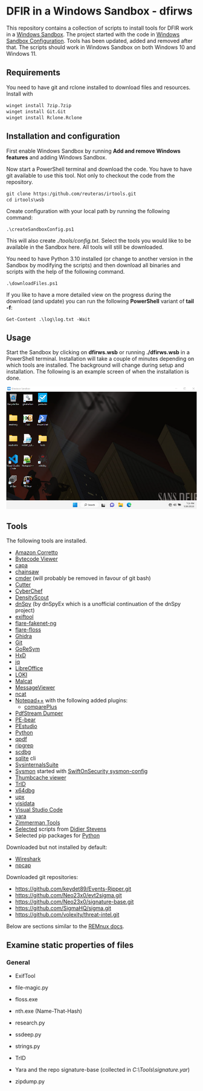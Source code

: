 # DFIR in a Windows Sandbox - dfirws

This repository contains a collection of scripts to install tools for DFIR work in a [Windows Sandbox][wsa]. The project started with the code in [Windows Sandbox Configuration][wsc]. Tools has been updated, added and removed after that. The scripts should work in Windows Sandbox on both Windows 10 and Windows 11.

## Requirements

You need to have git and rclone installed to download files and resources. Install with

```
winget install 7zip.7zip
winget install Git.Git
winget install Rclone.Rclone
```

## Installation and configuration

First enable Windows Sandbox by running **Add and remove Windows features** and adding Windows Sandbox.

Now start a PowerShell terminal and download the code. You have to have git available to use this tool. Not only to checkout the code from the repository.

	git clone https:/github.com/reuteras/irtools.git
	cd irtools\wsb

Create configuration with your local path by running the following command:

	.\createSandboxConfig.ps1

This will also create *./tools/config.txt*. Select the tools you would like to be available in the Sandbox here. All tools will still be downloaded.

You need to have Python 3.10 installed (or change to another version in the Sandbox by modifying the scripts) and then download all binaries and scripts with the help of the following command.

	.\downloadFiles.ps1

If you like to have a more detailed view on the progress during the download (and update) you can run the following **PowerShell** variant of **tail -f**:

    Get-Content .\log\log.txt -Wait

## Usage

Start the Sandbox by clicking on **dfirws.wsb** or running **./dfirws.wsb** in a PowerShell terminal. Installation will take a couple of minutes depending on which tools are installed. The background will change during setup and installation. The following is an example screen of when the installation is done.

![Screen when installation is done](./resources/images/screen.png)

## Tools

The following tools are installed.

- [Amazon Corretto][amc]
- [Bytecode Viewer][bcv]
- [capa][cap]
- [chainsaw][cha]
- [cmder][cer] (will probably be removed in favour of git bash)
- [Cutter][cut]
- [CyberChef][cyb]
- [DensityScout][den]
- [dnSpy][dns] (by dnSpyEx which is a unofficial continuation of the dnSpy project)
- [exiftool][ext]
- [flare-fakenet-ng][ffn]
- [flare-floss][flf]
- [Ghidra][ghi]
- [Git][git]
- [GoReSym][grs]
- [HxD][hxd]
- [jq][jq]
- [LibreOffice][lio]
- [LOKI][lok]
- [Malcat][mal]
- [MessageViewer][mev]
- [ncat][nca]
- [Notepad++][not] with the following added plugins:
  - [comparePlus][ncp]
- [PdfStream Dumper][psd]
- [PE-bear][peb]
- [PEstudio][pes]
- [Python][pyt]
- [qpdf][qpd]
- [ripgrep][rip]
- [scdbg][scd]
- [sqlite][sql] cli
- [SysinternalsSuite][syi]
- [Sysmon][sym] started with [SwiftOnSecurity sysmon-config][sws]
- [Thumbcache viewer][thu]
- [TrID][tri]
- [x64dbg][xdb]
- [upx][upx]
- [visidata][vis]
- [Visual Studio Code][vsc]
- [yara][yar]
- [Zimmerman Tools][zim]
- [Selected][sdi] scripts from [Didier Stevens][dis]
- Selected pip packages for [Python][pip]

Downloaded but not installed by default:

- [Wireshark][wis]
- [npcap][npc]

Downloaded git repositories:

- https://github.com/keydet89/Events-Ripper.git
- https://github.com/Neo23x0/evt2sigma.git
- https://github.com/Neo23x0/signature-base.git
- https://github.com/SigmaHQ/sigma.git
- https://github.com/volexity/threat-intel.git

Below are sections similar to the [REMnux docs][rem].

## Examine static properties of files

### General

- ExifTool
- file-magic.py
- floss.exe
- nth.exe (Name-That-Hash)
- research.py
- ssdeep.py
- strings.py
- TrID
- Yara and the repo signature-base (collected in *C:\Tools\signature.yar*)
- zipdump.py


  [amc]: https://docs.aws.amazon.com/corretto/
  [bcv]: https://github.com/Konloch/bytecode-viewer
  [cap]: https://github.com/mandiant/capa
  [cer]: https://github.com/cmderdev/cmder
  [cha]: https://github.com/WithSecureLabs/chainsaw
  [cut]: https://github.com/rizinorg/cutter
  [cyb]: https://github.com/gchq/CyberChef
  [den]: https://cert.at/en/downloads/software/software-densityscout 
  [dis]: https://github.com/DidierStevens/DidierStevensSuite
  [dns]: https://github.com/dnSpyEx/dnSpy
  [ext]: https://exiftool.org/
  [ffn]: https://github.com/mandiant/flare-fakenet-ng
  [flf]: https://github.com/mandiant/flare-floss
  [ghi]: https://github.com/NationalSecurityAgency/ghidra
  [git]: https://github.com/git-for-windows/git/
  [grs]: https://github.com/mandiant/GoReSym
  [hxd]: https://mh-nexus.de/
  [jq]:  https://github.com/stedolan/jq
  [lio]: https://www.libreoffice.org/
  [lok]: https://github.com/Neo23x0/Loki
  [mal]: https://malcat.fr/
  [mev]: https://github.com/lolo101/MsgViewer
  [nca]: https://nmap.org/ncat/
  [ncp]: https://github.com/pnedev/comparePlus
  [not]: https://notepad-plus-plus.org/
  [npc]: https://npcap.com/
  [peb]: https://github.com/hasherezade/pe-bear
  [pes]: https://www.winitor.com/
  [pip]: ./resources/download/python.ps1
  [psd]: https://github.com/dzzie/pdfstreamdumper/
  [pyt]: https://python.org/
  [qpd]: https://github.com/qpdf/qpdf
  [rad]: https://github.com/radareorg/radare2
  [rem]: https://docs.remnux.org/discover-the-tools/examine+static+properties/general
  [rip]: https://github.com/BurntSushi/ripgrep
  [scd]: https://github.com/dzzie/VS_LIBEMU
  [sdi]: ./resources/download/didier.ps1
  [sql]: https://sqlite.org/
  [sws]: https://github.com/SwiftOnSecurity/sysmon-config
  [syi]: https://learn.microsoft.com/en-us/sysinternals/
  [sym]: https://learn.microsoft.com/en-us/sysinternals/downloads/sysmon
  [thu]: https://thumbcacheviewer.github.io/
  [tri]: https://mark0.net/soft-trid-e.html
  [upx]: https://github.com/upx/upx
  [vis]: https://www.visidata.org/
  [vsc]: https://code.visualstudio.com/
  [wis]: https://wireshark.org/
  [wsa]: https://learn.microsoft.com/en-us/windows/security/threat-protection/windows-sandbox/windows-sandbox-overview
  [wsc]: https://github.com/firefart/sandbox
  [xdb]: https://x64dbg.com/
  [yar]: https://github.com/VirusTotal/yara
  [zim]: https://github.com/EricZimmerman
